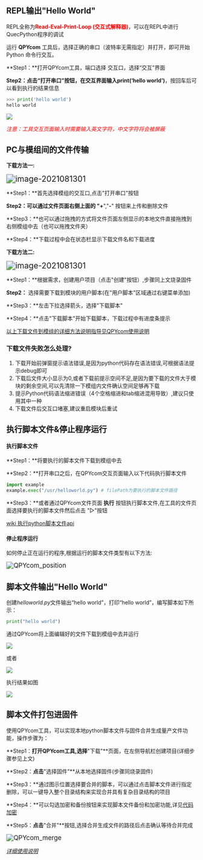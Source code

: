 ## REPL输出"Hello World"

REPL全称为<font color='red'>**Read-Eval-Print-Loop (交互式解释器)**</font>，可以在REPL中进行QuecPython程序的调试

运行 **QPYcom** 工具后，选择正确的串口（波特率无需指定）并打开，即可开始 Python 命令行交互。

**Step1：**打开QPYcom工具，端口选择 交互口，选择“交互”界面

**Step2：**点击“打开串口”按钮，在交互界面输入**print(‘hello world’)**，按回车后可以看到执行的结果信息

```python
>>> print('hello world')
hello world
```

![](../media/quick-start/qpycom-basic/hello_world.jpg)

<font color='red'>*注意：工具交互页面输入时需要输入英文字符，中文字符将会被屏蔽*</font>

<div STYLE="page-break-after: always;"></div>

## PC与模组间的文件传输

**下载方法一:**

<img src="../media/quick-start/qpycom-basic/QPYcom_drag.jpg" alt="image-2021081301" style="zoom:150%;" />

**Step1：**首先选择模组的交互口,点击"打开串口"按钮

**Step2：**可以通过文件页面右侧上面的 "**+**","**-**" 按钮来上传和删除文件

**Step3：**也可以通过拖拽的方式将文件页面左侧显示的本地文件直接拖拽到右侧模组中去（也可以拖拽文件夹）

**Step4：**下载过程中会在状态栏显示下载文件名和下载进度

**下载方法二:**

<img src="../media/quick-start/qpycom-basic/QPYcom_sc_1.jpg" alt="image-2021081301" style="zoom:150%;" />

**Step1：**根据需求，创建用户项目（点击"创建"按钮）,步骤同上文烧录固件

**Step2：** 选择需要下载到模块的用户脚本(在"用户脚本"区域通过右键菜单添加)

**Step3：**左击下拉选择箭头，选择"下载脚本"

**Step4：**点击"下载脚本"开始下载脚本，下载过程中有进度条提示

[以上下载文件到模组的详细方法说明指导见QPYcom使用说明](https://python.quectel.com/doc/Advanced_development/zh/QuecPythonTools/QPYcom.html#%E4%B8%8B%E8%BD%BD%E8%84%9A%E6%9C%AC)


### <a id="info_6">下载文件失败怎么处理?</a>

1. 下载开始前弹窗提示语法错误,是因为python代码存在语法错误,可根据语法提示debug即可
2. 下载后文件大小显示为0,或者下载前提示空间不足,是因为要下载的文件大于模块的剩余空间,可以先清除一下模组内文件确认空间足够再下载
3. 提示Python代码语法缩进错误（4个空格缩进和tab缩进混用导致）,建议只使用其中一种
4. 下载文件后交互口堵塞,建议重启模块后重试



## 执行脚本文件&停止程序运行

#### 执行脚本文件

**Step1：**将要执行的脚本文件下载到模组中去

**Step2：**打开串口之后，在QPYcom交互页面输入以下代码执行脚本文件

```python
import example
example.exec("/usr/helloworld.py") # filePath为要执行的脚本文件路径
```

**Step3：**或者通过QPYcom文件页面 **执行** 按钮执行脚本文件,在工具的文件页面选择要执行的脚本文件然后点击 "▷"按钮

[wiki 执行python脚本文件api](https://python.quectel.com/wiki/#/zh-cn/api/QuecPythonClasslib?id=example-%e6%89%a7%e8%a1%8cpython%e8%84%9a%e6%9c%ac)

#### 停止程序运行

如何停止正在运行的程序,根据运行的脚本文件类型有以下方法:

<img src="../media/quick-start/qpycom-basic/stop_script.jpg" alt="QPYcom_position" style="zoom:120%" />

<div STYLE="page-break-after: always;"></div>

## 脚本文件输出"Hello World"

创建*helloworld.py*文件输出“hello world”，打印“hello world”，编写脚本如下所示：

```python
print("hello world")
```

通过QPYcom将上面编辑好的文件下载到模组中去并运行

![](../media/quick-start/qpycom-basic/QPYcom_hello.jpg)

或者

![](../media/quick-start/qpycom-basic/QPYcom_hello_1.jpg)

执行结果如图

![](../media/quick-start/qpycom-basic/QPYcom_repl_hello.jpg)

<div STYLE="page-break-after: always;"></div>



## 脚本文件打包进固件

使用QPYcom工具，可以实现本地python脚本文件与固件合并生成量产文件功能，操作步骤为：

**Step1：**打开QPYcom工具,选择**"下载"**页面，在左侧导航栏创建项目(详细步骤参见上文)

**Step2：**点击**"选择固件"**从本地选择固件(步骤同烧录固件)

**Step3：**通过图示位置选择要合并的脚本，可以通过点击脚本文件进行指定删除，可以一键导入整个目录结构来实现合并具有复杂目录结构的项目

**Step4：**可以勾选加密和备份按钮来实现脚本文件备份和加密功能,详见[代码加密](https://python.quectel.com/doc/Advanced_development/zh/Mass_production/CodeEncryption.html)

**Step5：**点击**"合并"**按钮,选择合并生成文件的路径后点击确认等待合并完成

<img src="../media/quick-start/qpycom-basic/merge_fw.jpg" alt="QPYcom_merge" style="zoom:120%" />

[*详细使用说明*](https://python.quectel.com/doc/Advanced_development/zh/QuecPythonTools/QPYcom.html#%E5%9B%BA%E4%BB%B6%E8%84%9A%E6%9C%AC%E5%90%88%E5%B9%B6)

<div STYLE="page-break-after: always;"></div>

